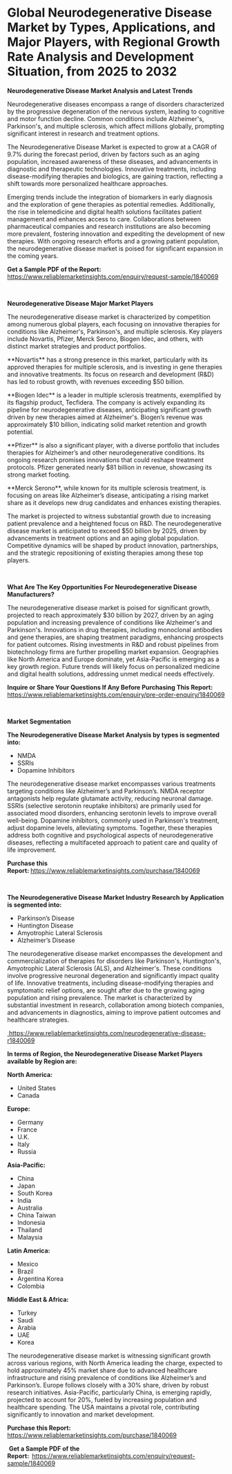 <p><h1>Global Neurodegenerative Disease Market by Types, Applications, and Major Players, with Regional Growth Rate Analysis and Development Situation, from 2025 to 2032</h1></p><p><strong>Neurodegenerative Disease Market Analysis and Latest Trends</strong></p>
<p><p>Neurodegenerative diseases encompass a range of disorders characterized by the progressive degeneration of the nervous system, leading to cognitive and motor function decline. Common conditions include Alzheimer's, Parkinson's, and multiple sclerosis, which affect millions globally, prompting significant interest in research and treatment options. </p><p>The Neurodegenerative Disease Market is expected to grow at a CAGR of 9.7% during the forecast period, driven by factors such as an aging population, increased awareness of these diseases, and advancements in diagnostic and therapeutic technologies. Innovative treatments, including disease-modifying therapies and biologics, are gaining traction, reflecting a shift towards more personalized healthcare approaches. </p><p>Emerging trends include the integration of biomarkers in early diagnosis and the exploration of gene therapies as potential remedies. Additionally, the rise in telemedicine and digital health solutions facilitates patient management and enhances access to care. Collaborations between pharmaceutical companies and research institutions are also becoming more prevalent, fostering innovation and expediting the development of new therapies. With ongoing research efforts and a growing patient population, the neurodegenerative disease market is poised for significant expansion in the coming years.</p></p>
<p><strong>Get a Sample PDF of the Report:&nbsp;</strong> <a href="https://www.reliablemarketinsights.com/enquiry/request-sample/1840069?utm_campaign=2240&utm_medium=2&utm_source=Github&utm_content=ia&utm_term=19042025&utm_id=neurodegenerative-disease">https://www.reliablemarketinsights.com/enquiry/request-sample/1840069</a></p>
<p>&nbsp;</p>
<p><strong>Neurodegenerative Disease Major Market Players</strong></p>
<p><p>The neurodegenerative disease market is characterized by competition among numerous global players, each focusing on innovative therapies for conditions like Alzheimer's, Parkinson's, and multiple sclerosis. Key players include Novartis, Pfizer, Merck Serono, Biogen Idec, and others, with distinct market strategies and product portfolios.</p><p>**Novartis** has a strong presence in this market, particularly with its approved therapies for multiple sclerosis, and is investing in gene therapies and innovative treatments. Its focus on research and development (R&D) has led to robust growth, with revenues exceeding $50 billion. </p><p>**Biogen Idec** is a leader in multiple sclerosis treatments, exemplified by its flagship product, Tecfidera. The company is actively expanding its pipeline for neurodegenerative diseases, anticipating significant growth driven by new therapies aimed at Alzheimer's. Biogen’s revenue was approximately $10 billion, indicating solid market retention and growth potential.</p><p>**Pfizer** is also a significant player, with a diverse portfolio that includes therapies for Alzheimer’s and other neurodegenerative conditions. Its ongoing research promises innovations that could reshape treatment protocols. Pfizer generated nearly $81 billion in revenue, showcasing its strong market footing.</p><p>**Merck Serono**, while known for its multiple sclerosis treatment, is focusing on areas like Alzheimer’s disease, anticipating a rising market share as it develops new drug candidates and enhances existing therapies.</p><p>The market is projected to witness substantial growth due to increasing patient prevalence and a heightened focus on R&D. The neurodegenerative disease market is anticipated to exceed $50 billion by 2025, driven by advancements in treatment options and an aging global population. Competitive dynamics will be shaped by product innovation, partnerships, and the strategic repositioning of existing therapies among these top players.</p></p>
<p>&nbsp;</p>
<p><strong>What Are The Key Opportunities For Neurodegenerative Disease Manufacturers?</strong></p>
<p><p>The neurodegenerative disease market is poised for significant growth, projected to reach approximately $30 billion by 2027, driven by an aging population and increasing prevalence of conditions like Alzheimer's and Parkinson's. Innovations in drug therapies, including monoclonal antibodies and gene therapies, are shaping treatment paradigms, enhancing prospects for patient outcomes. Rising investments in R&D and robust pipelines from biotechnology firms are further propelling market expansion. Geographies like North America and Europe dominate, yet Asia-Pacific is emerging as a key growth region. Future trends will likely focus on personalized medicine and digital health solutions, addressing unmet medical needs effectively.</p></p>
<p><strong>Inquire or Share Your Questions If Any Before Purchasing This Report:</strong> <a href="https://www.reliablemarketinsights.com/enquiry/pre-order-enquiry/1840069?utm_campaign=2240&utm_medium=2&utm_source=Github&utm_content=ia&utm_term=19042025&utm_id=neurodegenerative-disease">https://www.reliablemarketinsights.com/enquiry/pre-order-enquiry/1840069</a></p>
<p>&nbsp;</p>
<p><strong>Market Segmentation</strong></p>
<p><strong>The Neurodegenerative Disease Market Analysis by types is segmented into:</strong></p>
<p><ul><li>NMDA</li><li>SSRIs</li><li>Dopamine Inhibitors</li></ul></p>
<p><p>The neurodegenerative disease market encompasses various treatments targeting conditions like Alzheimer’s and Parkinson’s. NMDA receptor antagonists help regulate glutamate activity, reducing neuronal damage. SSRIs (selective serotonin reuptake inhibitors) are primarily used for associated mood disorders, enhancing serotonin levels to improve overall well-being. Dopamine inhibitors, commonly used in Parkinson's treatment, adjust dopamine levels, alleviating symptoms. Together, these therapies address both cognitive and psychological aspects of neurodegenerative diseases, reflecting a multifaceted approach to patient care and quality of life improvement.</p></p>
<p><strong>Purchase this Report:&nbsp;</strong><a href="https://www.reliablemarketinsights.com/purchase/1840069?utm_campaign=2240&utm_medium=2&utm_source=Github&utm_content=ia&utm_term=19042025&utm_id=neurodegenerative-disease">https://www.reliablemarketinsights.com/purchase/1840069</a></p>
<p>&nbsp;</p>
<p><strong>The Neurodegenerative Disease Market Industry Research by Application is segmented into:</strong></p>
<p><ul><li>Parkinson’s Disease</li><li>Huntington Disease</li><li>Amyotrophic Lateral Sclerosis</li><li>Alzheimer’s Disease</li></ul></p>
<p><p>The neurodegenerative disease market encompasses the development and commercialization of therapies for disorders like Parkinson's, Huntington's, Amyotrophic Lateral Sclerosis (ALS), and Alzheimer's. These conditions involve progressive neuronal degeneration and significantly impact quality of life. Innovative treatments, including disease-modifying therapies and symptomatic relief options, are sought after due to the growing aging population and rising prevalence. The market is characterized by substantial investment in research, collaboration among biotech companies, and advancements in diagnostics, aiming to improve patient outcomes and healthcare strategies.</p></p>
<p><a href="https://www.reliablemarketinsights.com/neurodegenerative-disease-r1840069?utm_campaign=2240&utm_medium=2&utm_source=Github&utm_content=ia&utm_term=19042025&utm_id=neurodegenerative-disease">&nbsp;https://www.reliablemarketinsights.com/neurodegenerative-disease-r1840069</a></p>
<p><strong>In terms of Region, the Neurodegenerative Disease Market Players available by Region are:</strong></p>
<p>
    <p> <strong> North America: </strong>
        <ul>
            <li>United States</li>
            <li>Canada</li>
        </ul>
        </p> 
    <p> <strong> Europe: </strong>
        <ul>
            <li>Germany</li>
            <li>France</li>
            <li>U.K.</li>
            <li>Italy</li>
            <li>Russia</li>
        </ul>
        </p> 
    <p> <strong> Asia-Pacific: </strong>
        <ul>
            <li>China</li>
            <li>Japan</li>
            <li>South Korea</li>
            <li>India</li>
            <li>Australia</li>
            <li>China Taiwan</li>
            <li>Indonesia</li>
            <li>Thailand</li>
            <li>Malaysia</li>
        </ul>
        </p> 
    <p> <strong> Latin America: </strong>
        <ul>
            <li>Mexico</li>
            <li>Brazil</li>
            <li>Argentina Korea</li>
            <li>Colombia</li>
        </ul>
        </p> 
    <p> <strong> Middle East & Africa: </strong>
        <ul>
            <li>Turkey</li>
            <li>Saudi</li>
            <li>Arabia</li>
            <li>UAE</li>
            <li>Korea</li>
        </ul>
    </p>
    </p>
<p><p>The neurodegenerative disease market is witnessing significant growth across various regions, with North America leading the charge, expected to hold approximately 45% market share due to advanced healthcare infrastructure and rising prevalence of conditions like Alzheimer’s and Parkinson’s. Europe follows closely with a 30% share, driven by robust research initiatives. Asia-Pacific, particularly China, is emerging rapidly, projected to account for 20%, fueled by increasing population and healthcare spending. The USA maintains a pivotal role, contributing significantly to innovation and market development.</p></p>
<p><strong>Purchase this Report: </strong><a href="https://www.reliablemarketinsights.com/purchase/1840069?utm_campaign=2240&utm_medium=2&utm_source=Github&utm_content=ia&utm_term=19042025&utm_id=neurodegenerative-disease">https://www.reliablemarketinsights.com/purchase/1840069</a></p>
<p>&nbsp;<strong>Get a Sample PDF of the Report:&nbsp;&nbsp;</strong><a href="https://www.reliablemarketinsights.com/enquiry/request-sample/1840069?utm_campaign=2240&utm_medium=2&utm_source=Github&utm_content=ia&utm_term=19042025&utm_id=neurodegenerative-disease">https://www.reliablemarketinsights.com/enquiry/request-sample/1840069</a></p>
<p><strong></strong></p>
<p><p></p><p></p><p></p></p>